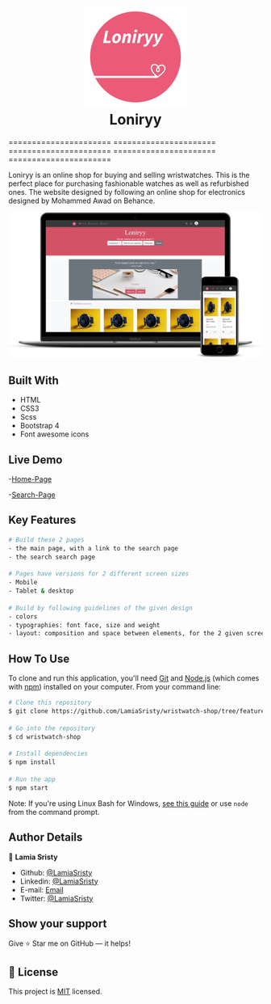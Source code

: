 <h1 align="center">
  <br>
  <a href="https://raw.githack.com/LamiaSristy/wristwatch-shop/feature1/index.html">
    <img src="assets/img/Logo.png" alt="Loniryy logo" title="Loniryy" width="200"></a>
  <br>
      Loniryy 
      
  <br>
</h1>
======================  ======================  ======================  ======================  ======================


Loniryy is an online shop for buying and selling wristwatches. This is the perfect place for purchasing fashionable watches as well as refurbished ones. 
The website designed by following an online shop for electronics designed by Mohammed Awad on Behance.

<img src="assets/img/screenshot.png">


## Built With

- HTML
- CSS3
- Scss
- Bootstrap 4
- Font awesome icons

## Live Demo

-[Home-Page](https://raw.githack.com/LamiaSristy/wristwatch-shop/feature1/index.html)

-[Search-Page](https://raw.githack.com/LamiaSristy/wristwatch-shop/feature1/search.html)


## Key Features
```bash
# Build these 2 pages
- the main page, with a link to the search page
- the search search page

# Pages have versions for 2 different screen sizes
- Mobile
- Tablet & desktop

# Build by following guidelines of the given design
- colors
- typographies: font face, size and weight
- layout: composition and space between elements, for the 2 given screen sizes
```


## How To Use

To clone and run this application, you'll need [Git](https://git-scm.com) and [Node.js](https://nodejs.org/en/download/) (which comes with [npm](http://npmjs.com)) installed on your computer. From your command line:

```bash
# Clone this repository
$ git clone https://github.com/LamiaSristy/wristwatch-shop/tree/feature1

# Go into the repository
$ cd wristwatch-shop

# Install dependencies
$ npm install

# Run the app
$ npm start
```

Note: If you're using Linux Bash for Windows, [see this guide](https://www.howtogeek.com/261575/how-to-run-graphical-linux-desktop-applications-from-windows-10s-bash-shell/) or use `node` from the command prompt.

## Author Details

👤 **Lamia Sristy**

- Github: [@LamiaSristy](https://github.com/LamiaSristy)
- Linkedin: [@LamiaSristy](https://www.linkedin.com/in/lamia-hemayet-sristy/)
- E-mail: <a href="mailto:lamiasristy@gmail.com?subject=Hello Lamia!">Email</a>  
- Twitter: [@LamiaSristy](https://twitter.com/lsristy1)


## Show your support

Give ⭐ Star me on GitHub — it helps!

## 📝 License

This project is [MIT](lic.url) licensed.
